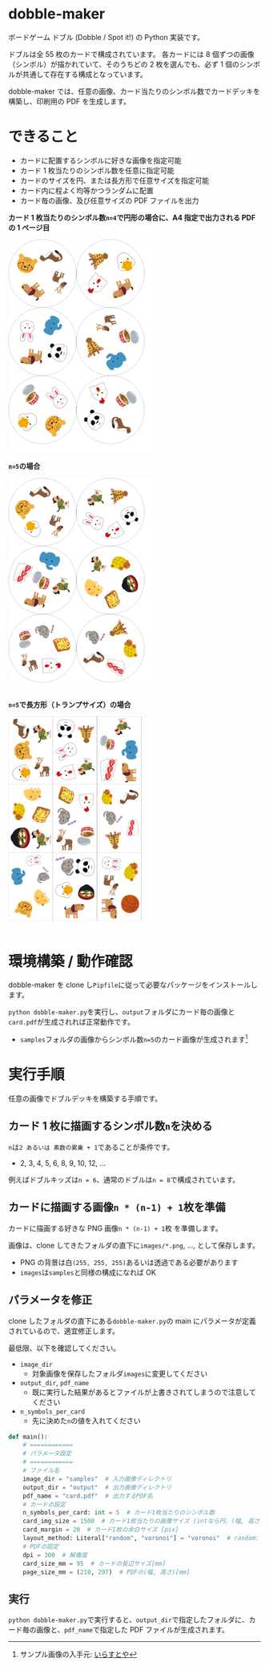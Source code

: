 # dobble-maker

ボードゲーム ドブル (Dobble / Spot it!) の Python 実装です。

ドブルは全 55 枚のカードで構成されています。
各カードには 8 個ずつの画像（シンボル）が描かれていて、そのうちどの 2 枚を選んでも、必ず 1 個のシンボルが共通して存在する構成となっています。

dobble-maker では、任意の画像、カード当たりのシンボル数でカードデッキを構築し、印刷用の PDF を生成します。

# できること

- カードに配置するシンボルに好きな画像を指定可能
- カード 1 枚当たりのシンボル数を任意に指定可能
- カードのサイズを円、または長方形で任意サイズを指定可能
- カード内に程よく均等かつランダムに配置
- カード毎の画像、及び任意サイズの PDF ファイルを出力

**カード 1 枚当たりのシンボル数`n=4`で円形の場合に、A4 指定で出力される PDF の 1 ページ目**

<img alt="n=4の場合" src=readme_images/card_4.png width=300px>

**`n=5`の場合**

<img alt="n=5の場合" src=readme_images/card_5.png width=300px>

**`n=5`で長方形（トランプサイズ）の場合**

<img alt="n=5かつトランプサイズの場合" src=readme_images/card_5_trump.png width=300px>

# 環境構築 / 動作確認

dobble-maker を clone し`Pipfile`に従って必要なパッケージをインストールします。

`python dobble-maker.py`を実行し、`output`フォルダにカード毎の画像と`card.pdf`が生成されれば正常動作です。

- `samples`フォルダの画像からシンボル数`n=5`のカード画像が生成されます[^sample_source]

[^sample_source]: サンプル画像の入手元: [いらすとや](https://www.irasutoya.com/)

# 実行手順

任意の画像でドブルデッキを構築する手順です。

## カード 1 枚に描画するシンボル数`n`を決める

`n`は`2 あるいは 素数の累乗 + 1`であることが条件です。

- 2, 3, 4, 5, 6, 8, 9, 10, 12, ...

例えばドブルキッズは`n = 6`、通常のドブルは`n = 8`で構成されています。

## カードに描画する画像`n * (n-1) + 1`枚を準備

カードに描画する好きな PNG 画像`n * (n-1) + 1`枚 を準備します。

画像は、clone してきたフォルダの直下に`images/*.png`, ..., として保存します。

- PNG の背景は白`(255, 255, 255)`あるいは透過である必要があります
- `images`は`samples`と同様の構成になれば OK

## パラメータを修正

clone したフォルダの直下にある`dobble-maker.py`の main にパラメータが定義されているので、適宜修正します。

最低限、以下を確認してください。

- `image_dir`
  - 対象画像を保存したフォルダ`images`に変更してください
- `output_dir`, `pdf_name`
  - 既に実行した結果があるとファイルが上書きされてしまうので注意してください
- `n_symbols_per_card`
  - 先に決めた`n`の値を入れてください

```python
def main():
    # ============
    # パラメータ設定
    # ============
    # ファイル名
    image_dir = "samples"  # 入力画像ディレクトリ
    output_dir = "output"  # 出力画像ディレクトリ
    pdf_name = "card.pdf"  # 出力するPDF名
    # カードの設定
    n_symbols_per_card: int = 5  # カード1枚当たりのシンボル数
    card_img_size = 1500  # カード1枚当たりの画像サイズ (intなら円、(幅, 高さ) なら矩形で作成) [pix]
    card_margin = 20  # カード1枚の余白サイズ [pix]
    layout_method: Literal["random", "voronoi"] = "voronoi"  # random: ランダム配置, voronoi: 重心ボロノイ分割に基づき配置
    # PDFの設定
    dpi = 300  # 解像度
    card_size_mm = 95  # カードの長辺サイズ[mm]
    page_size_mm = (210, 297)  # PDFの(幅, 高さ)[mm]
```

## 実行

`python dobble-maker.py`で実行すると、`output_dir`で指定したフォルダに、カード毎の画像と、`pdf_name`で指定した PDF ファイルが生成されます。
